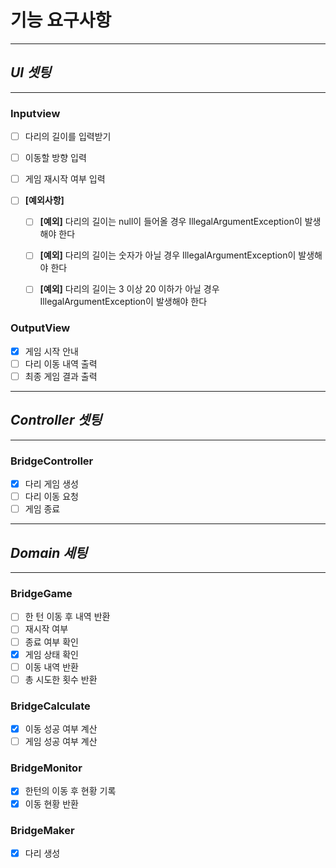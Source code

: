#  기능 요구사항

---


## _UI 셋팅_

---

### Inputview

- [ ] 다리의 길이를 입력받기
- [ ] 이동할 방향 입력
- [ ] 게임 재시작 여부 입력

- [ ] **[예외사항]**
    - [ ] **[예외]** 다리의 길이는 null이 들어올 경우 IllegalArgumentException이 발생해야 한다
    - [ ] **[예외]** 다리의 길이는 숫자가 아닐 경우 IllegalArgumentException이 발생해야 한다
    - [ ] **[예외]** 다리의 길이는 3 이상 20 이하가 아닐 경우 IllegalArgumentException이 발생해야 한다

  
### OutputView

- [x] 게임 시작 안내
- [ ] 다리 이동 내역 출력
- [ ] 최종 게임 결과 출력

---

## _Controller 셋팅_

---


### BridgeController
- [x] 다리 게임 생성
- [ ] 다리 이동 요청
- [ ] 게임 종료

---
## _Domain 세팅_

---
### BridgeGame
- [ ] 한 턴 이동 후 내역 반환
- [ ] 재시작 여부
- [ ] 종료 여부 확인
- [x] 게임 상태 확인
- [ ] 이동 내역 반환
- [ ] 총 시도한 횟수 반환

### BridgeCalculate
- [x] 이동 성공 여부 계산
- [ ] 게임 성공 여부 계산

### BridgeMonitor
- [x] 한턴의 이동 후 현황 기록
- [x] 이동 현황 반환

### BridgeMaker
- [x] 다리 생성
